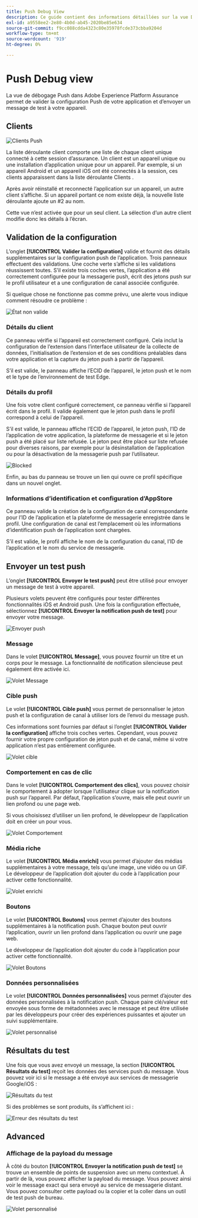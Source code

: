 ```yaml
---
title: Push Debug View
description: Ce guide contient des informations détaillées sur la vue Débogage Push dans Adobe Experience Platform Assurance.
exl-id: a9558ee2-2e80-4b0d-ab45-2020be85e634
source-git-commit: f9cc088cdda4323c80e35978fcde373cbba9204d
workflow-type: tm+mt
source-wordcount: '919'
ht-degree: 0%

---
```


# Push Debug view

La vue de débogage Push dans Adobe Experience Platform Assurance permet de valider la configuration Push de votre application et d’envoyer un message de test à votre appareil.

## Clients

![Clients Push](./images/push-debug-view/clients.png)

La liste déroulante client comporte une liste de chaque client unique connecté à cette session d’assurance. Un client est un appareil unique ou une installation d’application unique pour un appareil. Par exemple, si un appareil Android et un appareil iOS ont été connectés à la session, ces clients apparaissent dans la liste déroulante Clients .

Après avoir réinstallé et reconnecté l’application sur un appareil, un autre client s’affiche. Si un appareil portant ce nom existe déjà, la nouvelle liste déroulante ajoute un #2 au nom.

Cette vue n’est activée que pour un seul client. La sélection d’un autre client modifie donc les détails à l’écran.

## Validation de la configuration

L’onglet **[!UICONTROL Valider la configuration]** valide et fournit des détails supplémentaires sur la configuration push de l’application. Trois panneaux effectuent des validations. Une coche verte s’affiche si les validations réussissent toutes. S’il existe trois coches vertes, l’application a été correctement configurée pour la messagerie push, écrit des jetons push sur le profil utilisateur et a une configuration de canal associée configurée.

Si quelque chose ne fonctionne pas comme prévu, une alerte vous indique comment résoudre ce problème :

![État non valide](./images/push-debug-view/invalid-state.png)

### Détails du client

Ce panneau vérifie si l’appareil est correctement configuré. Cela inclut la configuration de l’extension dans l’interface utilisateur de la collecte de données, l’initialisation de l’extension et de ses conditions préalables dans votre application et la capture du jeton push à partir de l’appareil.

S’il est valide, le panneau affiche l’ECID de l’appareil, le jeton push et le nom et le type de l’environnement de test Edge.

### Détails du profil

Une fois votre client configuré correctement, ce panneau vérifie si l’appareil écrit dans le profil. Il valide également que le jeton push dans le profil correspond à celui de l’appareil.

S’il est valide, le panneau affiche l’ECID de l’appareil, le jeton push, l’ID de l’application de votre application, la plateforme de messagerie et si le jeton push a été placé sur liste refusée. Le jeton peut être placé sur liste refusée pour diverses raisons, par exemple pour la désinstallation de l’application ou pour la désactivation de la messagerie push par l’utilisateur.

![Blocked](./images/push-debug-view/deny-list-blocked.png)

Enfin, au bas du panneau se trouve un lien qui ouvre ce profil spécifique dans un nouvel onglet.

### Informations d’identification et configuration d’AppStore

Ce panneau valide la création de la configuration de canal correspondante pour l’ID de l’application et la plateforme de messagerie enregistrée dans le profil. Une configuration de canal est l’emplacement où les informations d’identification push de l’application sont chargées.

S’il est valide, le profil affiche le nom de la configuration du canal, l’ID de l’application et le nom du service de messagerie.

## Envoyer un test push

L’onglet **[!UICONTROL Envoyer le test push]** peut être utilisé pour envoyer un message de test à votre appareil.

Plusieurs volets peuvent être configurés pour tester différentes fonctionnalités iOS et Android push. Une fois la configuration effectuée, sélectionnez **[!UICONTROL Envoyer la notification push de test]** pour envoyer votre message.

![Envoyer push](./images/push-debug-view/send.png)

### Message

Dans le volet **[!UICONTROL Message]**, vous pouvez fournir un titre et un corps pour le message. La fonctionnalité de notification silencieuse peut également être activée ici.

![Volet Message](./images/push-debug-view/message-pane.png)

### Cible push

Le volet **[!UICONTROL Cible push]** vous permet de personnaliser le jeton push et la configuration de canal à utiliser lors de l’envoi du message push.

Ces informations sont fournies par défaut si l’onglet **[!UICONTROL Valider la configuration]** affiche trois coches vertes. Cependant, vous pouvez fournir votre propre configuration de jeton push et de canal, même si votre application n’est pas entièrement configurée.

![Volet cible](./images/push-debug-view/target-pane.png)

### Comportement en cas de clic

Dans le volet **[!UICONTROL Comportement des clics]**, vous pouvez choisir le comportement à adopter lorsque l’utilisateur clique sur la notification push sur l’appareil. Par défaut, l’application s’ouvre, mais elle peut ouvrir un lien profond ou une page web.

Si vous choisissez d’utiliser un lien profond, le développeur de l’application doit en créer un pour vous.

![Volet Comportement](./images/push-debug-view/click-behavior.png)

### Média riche

Le volet **[!UICONTROL Média enrichi]** vous permet d’ajouter des médias supplémentaires à votre message, tels qu’une image, une vidéo ou un GIF. Le développeur de l’application doit ajouter du code à l’application pour activer cette fonctionnalité.

![Volet enrichi](./images/push-debug-view/rich-pane.png)

### Boutons

Le volet **[!UICONTROL Boutons]** vous permet d’ajouter des boutons supplémentaires à la notification push. Chaque bouton peut ouvrir l’application, ouvrir un lien profond dans l’application ou ouvrir une page web.

Le développeur de l’application doit ajouter du code à l’application pour activer cette fonctionnalité.

![Volet Boutons](./images/push-debug-view/buttons-pane.png)

### Données personnalisées

Le volet **[!UICONTROL Données personnalisées]** vous permet d’ajouter des données personnalisées à la notification push. Chaque paire clé/valeur est envoyée sous forme de métadonnées avec le message et peut être utilisée par les développeurs pour créer des expériences puissantes et ajouter un suivi supplémentaire.

![Volet personnalisé](./images/push-debug-view/custom-pane.png)

## Résultats du test

Une fois que vous avez envoyé un message, la section **[!UICONTROL Résultats du test]** reçoit les données des services push du message. Vous pouvez voir ici si le message a été envoyé aux services de messagerie Google/iOS :

![Résultats du test](./images/push-debug-view/test-results.png)

Si des problèmes se sont produits, ils s’affichent ici :

![Erreur des résultats du test](./images/push-debug-view/test-error.png)

## Advanced

### Affichage de la payload du message

À côté du bouton **[!UICONTROL Envoyer la notification push de test]** se trouve un ensemble de points de suspension avec un menu contextuel. À partir de là, vous pouvez afficher la payload du message. Vous pouvez ainsi voir le message exact qui sera envoyé au service de messagerie distant. Vous pouvez consulter cette payload ou la copier et la coller dans un outil de test push de bureau.

![Volet personnalisé](./images/push-debug-view/message-payload.png)
